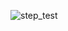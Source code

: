 ![step_test](https://github.com/seamuswr/ME405-Lab3/assets/156374208/6cc4787c-fa7d-4438-b1c9-07b26d40a7eb)
